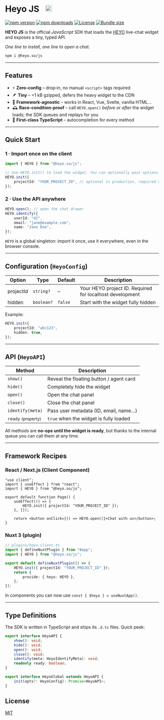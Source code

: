# Heyo JS &nbsp; <img src="https://heyo.so/favicon.ico" alt="Heyo logo" height="22"/>

[![npm version][npm-version-src]][npm-version-href]
[![npm downloads][npm-downloads-src]][npm-downloads-href]
[![License][license-src]][license-href]
[![Bundle size][bundle-src]][bundle-href]

**HEYO JS** is the official _JavaScript_ SDK that loads the [HEYO](https://heyo.so?utm_source=npm&utm_campaign=heyo-js) live-chat widget and exposes a tiny, typed API.

_One line to install, one line to open a chat._

```bash
npm i @heyo.so/js
```

---

## Features

-   ⚡ **Zero-config** – drop‐in, no manual `<script>` tags required
-   🪶 **Tiny** – <1 kB gzipped, defers the heavy widget to the CDN
-   🧩 **Framework-agnostic** – works in React, Vue, Svelte, vanilla HTML…
-   🕰 **Race-condition-proof** – call `HEYO.open()` _before_ or _after_ the widget loads; the SDK queues and replays for you
-   📜 **First-class TypeScript** – autocompletion for every method

---

## Quick Start

### 1 · Import once on the client

```ts
import { HEYO } from "@heyo.so/js";

// Use HEYO.init() to load the widget. You can optionally pass options (see below)
HEYO.init({
	projectId: "YOUR_PROJECT_ID", // optional in production, required on localhost
});
```

### 2 · Use the API anywhere

```ts
HEYO.open(); // open the chat drawer
HEYO.identify({
	userId: "42",
	email: "jane@example.com",
	name: "Jane Doe",
});
```

`HEYO` is a global singleton: import it once, use it everywhere, even in the browser console.

---

## Configuration (`HeyoConfig`)

| Option    | Type       | Default | Description                                              |
| --------- | ---------- | ------- | -------------------------------------------------------- |
| projectId | `string?`  | –       | Your HEYO project ID. Required for localhost development |
| hidden    | `boolean?` | `false` | Start with the widget fully hidden                       |

Example:

```ts
HEYO.init({
	projectId: "abc123",
	hidden: true,
});
```

---

## API (`HeyoAPI`)

| Method                            | Description                             |
| --------------------------------- | --------------------------------------- |
| `show()`                          | Reveal the floating button / agent card |
| `hide()`                          | Completely hide the widget              |
| `open()`                          | Open the chat panel                     |
| `close()`                         | Close the chat panel                    |
| `identify(meta)`                  | Pass user metadata (ID, email, name…)   |
| `ready` <small>(property)</small> | `true` when the widget is fully loaded  |

All methods are **no-ops until the widget is ready**, but thanks to the internal queue you can call them at any time.

---

## Framework Recipes

### React / Next.js (Client Component)

```tsx
"use client";
import { useEffect } from "react";
import { HEYO } from "@heyo.so/js";

export default function Page() {
	useEffect(() => {
		HEYO.init({ projectId: "YOUR_PROJECT_ID" });
	}, []);

	return <button onClick={() => HEYO.open()}>Chat with us</button>;
}
```

### Nuxt 3 (plugin)

```ts
// plugins/heyo.client.ts
import { defineNuxtPlugin } from "#app";
import { HEYO } from "@heyo.so/js";

export default defineNuxtPlugin(() => {
	HEYO.init({ projectId: "YOUR_PROJECT_ID" });
	return {
		provide: { heyo: HEYO },
	};
});
```

In components you can now use `const { $heyo } = useNuxtApp()`.

---

## Type Definitions

The SDK is written in TypeScript and ships its `.d.ts` files. Quick peek:

```ts
export interface HeyoAPI {
	show(): void;
	hide(): void;
	open(): void;
	close(): void;
	identify(meta: HeyoIdentifyMeta): void;
	readonly ready: boolean;
}

export interface HeyoGlobal extends HeyoAPI {
	init(opts?: HeyoConfig): Promise<HeyoAPI>;
}
```

## License

[MIT](./LICENSE)

<!-- Badges -->

[npm-version-src]: https://img.shields.io/npm/v/@heyo.so/js/latest.svg?style=flat&colorA=020420&colorB=00DC82
[npm-version-href]: https://npmjs.com/package/@heyo.so/js
[npm-downloads-src]: https://img.shields.io/npm/dm/@heyo.so/js.svg?style=flat&colorA=020420&colorB=00DC82
[npm-downloads-href]: https://npm.chart.dev/@heyo.so/js
[license-src]: https://img.shields.io/npm/l/@heyo.so/js.svg?style=flat&colorA=020420&colorB=00DC82
[license-href]: https://npmjs.com/package/@heyo.so/js
[bundle-src]: https://img.shields.io/bundlephobia/minzip/@heyo.so/js?color=00DC82&label=gzip%20size
[bundle-href]: https://bundlephobia.com/package/@heyo.so/js
